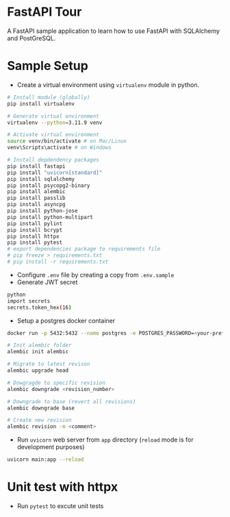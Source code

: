 # FastAPI Tour

A FastAPI sample application to learn how to use FastAPI with SQLAlchemy and PostGreSQL.

# Sample Setup

- Create a virtual environment using `virtualenv` module in python.

```bash
# Install module (globally)
pip install virtualenv

# Generate virtual environment
virtualenv --python=3.11.9 venv

# Activate virtual environment
source venv/bin/activate # on Mac/Linux
venv\Scripts\activate # on Windows

# Install depdendency packages
pip install fastapi
pip install "uvicorn[standard]"
pip install sqlalchemy
pip install psycopg2-binary
pip install alembic
pip install passlib
pip install asyncpg
pip install python-jose
pip install python-multipart
pip install pylint
pip install bcrypt
pip install httpx
pip install pytest
# export dependencies package to requirements file
# pip freeze > requirements.txt
# pip install -r requirements.txt
```

- Configure `.env` file by creating a copy from `.env.sample`
- Generate JWT secret

```bash
python
import secrets
secrets.token_hex(16)
```

- Setup a postgres docker container

```bash
docker run -p 5432:5432 --name postgres -e POSTGRES_PASSWORD=<your-preferred-one> -d postgres:14

# Init alembic folder
alembic init alembic

# Migrate to latest revison
alembic upgrade head

# Dowgragde to specific revision
alembic downgrade <revision_number>

# Downgrade to base (revert all revisions)
alembic downgrade base

# Create new revision
alembic revision -m <comment>
```

- Run `uvicorn` web server from `app` directory (`reload` mode is for development purposes)

```bash
uvicorn main:app --reload
```

# Unit test with httpx

- Run `pytest` to excute unit tests
